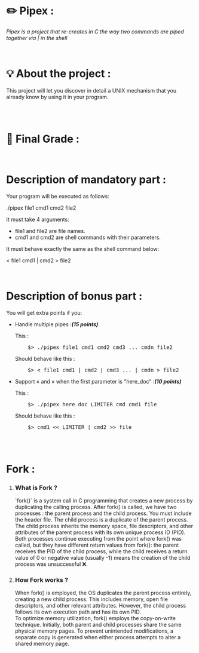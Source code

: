 <h1><strong>✏️ Pipex : </strong></h1>
<p><i>Pipex is a project that re-creates in C the way two commands are piped together via | in the shell </i><p><br>
<h1>💡 About the project : </h1>
<p>This project will let you discover in detail a UNIX mechanism that you already know
by using it in your program.</p> <br><br>

<h1>💯 Final Grade : </h1> <br>


<h1>Description of mandatory part :</h1>
<p>Your program will be executed as follows:</p>
<p>./pipex file1 cmd1 cmd2 file2</p>
<p>It must take 4 arguments:</p>
<ul>
  <li>file1 and file2 are file names.</li>
  <li>cmd1 and cmd2 are shell commands with their parameters.</li>
</ul>
<p>It must behave exactly the same as the shell command below:</p>
<p>< file1 cmd1 | cmd2 > file2</p><br>
<h1>Description of bonus part :</h1>
<p>You will get extra points if you:</p>
<ul>
  <li>
  <p>Handle multiple pipes :<strong><i>(15 points)</i></strong></p>
  <p>This :</p>
  <pre>    $> ./pipex file1 cmd1 cmd2 cmd3 ... cmdn file2</pre>
  <p>Should behave like this :</p>
  <pre>    $> < file1 cmd1 | cmd2 | cmd3 ... | cmdn > file2</pre>
  </li>
  <li>
    <p>Support « and » when the first parameter is "here_doc" :<strong><i>(10 points)</i></strong></p>
    <p>This :</p>
    <pre>    $> ./pipex here_doc LIMITER cmd cmd1 file</pre>
    <p>Should behave like this :</p>
    <pre>    $> cmd1 << LIMITER | cmd2 >> file</pre>
  </li>
</ul>
<br><br>
<h1>Fork : </h1>
<ol>
  <li>
    <h3>What is Fork ?</h3>
    <p>`fork()` is a system call in C programming that creates a new process by duplicating the calling process. After fork() is called, we have two processes : the parent process and the child process. You must include the <unistd.h> header file. The child process is a duplicate of the parent process. The child process inherits the memory space, file descriptors, and other attributes of the parent process with its own unique process ID (PID). Both processes continue executing from the point where fork() was called, but they have different return values from fork(): the parent receives the PID of the child process, while the child receives a return value of 0 or negative value (usually -1) means the creation of the child process was unsuccessful ❌.</p>
  </li>
  <li>
    <h3>How Fork works ?</h3>
    <p>When fork() is employed, the OS duplicates the parent process entirely, creating a new child process. This includes memory, open file descriptors, and other relevant attributes. However, the child process follows its own execution path and has its own PID.<br>
To optimize memory utilization, fork() employs the copy-on-write technique. Initially, both parent and child processes share the same physical memory pages. To prevent unintended modifications, a separate copy is generated when either process attempts to alter a shared memory page.</p>
  </li>
</ol>

